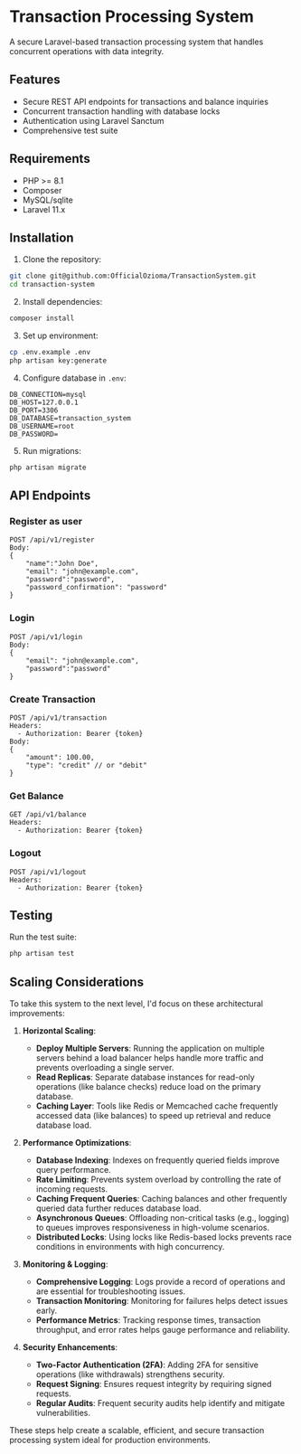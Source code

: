 # Transaction Processing System

A secure Laravel-based transaction processing system that handles concurrent operations with data integrity.

## Features

- Secure REST API endpoints for transactions and balance inquiries
- Concurrent transaction handling with database locks
- Authentication using Laravel Sanctum
- Comprehensive test suite

## Requirements

- PHP >= 8.1
- Composer
- MySQL/sqlite
- Laravel 11.x

## Installation

1. Clone the repository:
```bash
git clone git@github.com:OfficialOzioma/TransactionSystem.git
cd transaction-system
```

2. Install dependencies:
```bash
composer install
```

3. Set up environment:
```bash
cp .env.example .env
php artisan key:generate
```

4. Configure database in `.env`:
```
DB_CONNECTION=mysql
DB_HOST=127.0.0.1
DB_PORT=3306
DB_DATABASE=transaction_system
DB_USERNAME=root
DB_PASSWORD=
```

5. Run migrations:
```bash
php artisan migrate
```

## API Endpoints

### Register as user
```
POST /api/v1/register
Body:
{
    "name":"John Doe",
    "email": "john@example.com",
    "password":"password",
    "password_confirmation": "password"
}
```

### Login
```
POST /api/v1/login
Body:
{
    "email": "john@example.com",
    "password":"password"
}
```

### Create Transaction
```
POST /api/v1/transaction
Headers:
  - Authorization: Bearer {token}
Body:
{
    "amount": 100.00,
    "type": "credit" // or "debit"
}
```

### Get Balance
```
GET /api/v1/balance
Headers:
  - Authorization: Bearer {token}
```

### Logout
```
POST /api/v1/logout
Headers:
  - Authorization: Bearer {token}
```


## Testing

Run the test suite:
```bash
php artisan test
```

## Scaling Considerations

To take this system to the next level, I'd focus on these architectural improvements:

1. **Horizontal Scaling**:
   - **Deploy Multiple Servers**: Running the application on multiple servers behind a load balancer helps handle more traffic and prevents overloading a single server.
   - **Read Replicas**: Separate database instances for read-only operations (like balance checks) reduce load on the primary database.
   - **Caching Layer**: Tools like Redis or Memcached cache frequently accessed data (like balances) to speed up retrieval and reduce database load.

2. **Performance Optimizations**:
   - **Database Indexing**: Indexes on frequently queried fields improve query performance.
   - **Rate Limiting**: Prevents system overload by controlling the rate of incoming requests.
   - **Caching Frequent Queries**: Caching balances and other frequently queried data further reduces database load.
   - **Asynchronous Queues**: Offloading non-critical tasks (e.g., logging) to queues improves responsiveness in high-volume scenarios.
   - **Distributed Locks**: Using locks like Redis-based locks prevents race conditions in environments with high concurrency.

3. **Monitoring & Logging**:
   - **Comprehensive Logging**: Logs provide a record of operations and are essential for troubleshooting issues.
   - **Transaction Monitoring**: Monitoring for failures helps detect issues early.
   - **Performance Metrics**: Tracking response times, transaction throughput, and error rates helps gauge performance and reliability.

4. **Security Enhancements**:
   - **Two-Factor Authentication (2FA)**: Adding 2FA for sensitive operations (like withdrawals) strengthens security.
   - **Request Signing**: Ensures request integrity by requiring signed requests.
   - **Regular Audits**: Frequent security audits help identify and mitigate vulnerabilities. 

These steps help create a scalable, efficient, and secure transaction processing system ideal for production environments.